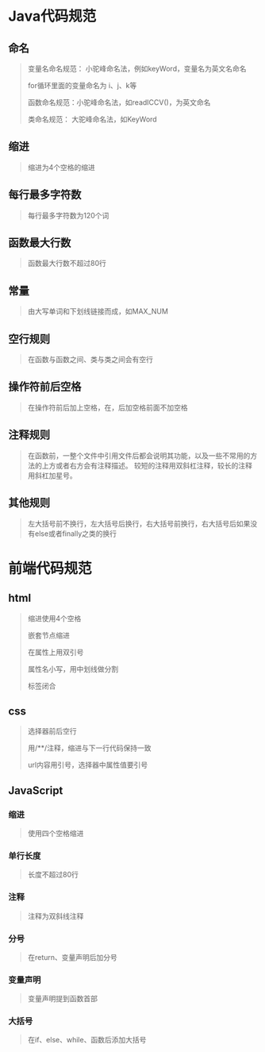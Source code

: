 # Java代码规范

## 命名

> 变量名命名规范： 小驼峰命名法，例如keyWord，变量名为英文名命名
>
> for循环里面的变量命名为 i、j、k等
>
> 函数命名规范：小驼峰命名法，如readICCV()，为英文命名
>
> 类命名规范： 大驼峰命名法，如KeyWord

## 缩进

> 缩进为4个空格的缩进

## 每行最多字符数

> 每行最多字符数为120个词

## 函数最大行数

> 函数最大行数不超过80行

## 常量

> 由大写单词和下划线链接而成，如MAX_NUM

## 空行规则

> 在函数与函数之间、类与类之间会有空行

## 操作符前后空格

> 在操作符前后加上空格，在，后加空格前面不加空格

## 注释规则

> 在函数前，一整个文件中引用文件后都会说明其功能，以及一些不常用的方法的上方或者右方会有注释描述。 较短的注释用双斜杠注释，较长的注释用斜杠加星号。

## 其他规则

> 左大括号前不换行，左大括号后换行，右大括号前换行，右大括号后如果没有else或者finally之类的换行

# 前端代码规范

## html

> 缩进使用4个空格
>
> 嵌套节点缩进
>
> 在属性上用双引号
>
> 属性名小写，用中划线做分割
>
> 标签闭合

## css

> 选择器前后空行
>
> 用/**/注释，缩进与下一行代码保持一致
>
> url内容用引号，选择器中属性值要引号

## JavaScript

### 缩进

> 使用四个空格缩进

### 单行长度

> 长度不超过80行

### 注释

> 注释为双斜线注释

### 分号

> 在return、变量声明后加分号

### 变量声明

> 变量声明提到函数首部

### 大括号

> 在if、else、while、函数后添加大括号